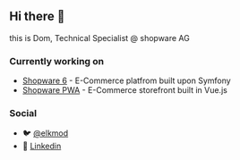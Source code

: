 ## Hi there 👋

this is Dom, Technical Specialist @ shopware AG

### Currently working on 

- [Shopware 6](https://github.com/shopware/platform) - E-Commerce platfrom built upon Symfony
- [Shopware PWA](https://github.com/DivanteLtd/shopware-pwa) - E-Commerce storefront built in Vue.js

### Social

- 🐦 [@elkmod](https://twitter.com/elkmod)
- 💼 [Linkedin](https://www.linkedin.com/in/dominicklein)

<!--
**elkmod/elkmod** is a ✨ _special_ ✨ repository because its `README.md` (this file) appears on your GitHub profile.

Here are some ideas to get you started:

- 🔭 I’m currently working on ...
- 🌱 I’m currently learning ...
- 👯 I’m looking to collaborate on ...
- 🤔 I’m looking for help with ...
- 💬 Ask me about ...
- 📫 How to reach me: ...
- 😄 Pronouns: ...
- ⚡ Fun fact: ...
-->
